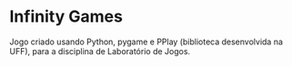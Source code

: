 # Infinity Games

Jogo criado usando Python, pygame e PPlay (biblioteca desenvolvida na UFF), para a disciplina de Laboratório de Jogos.